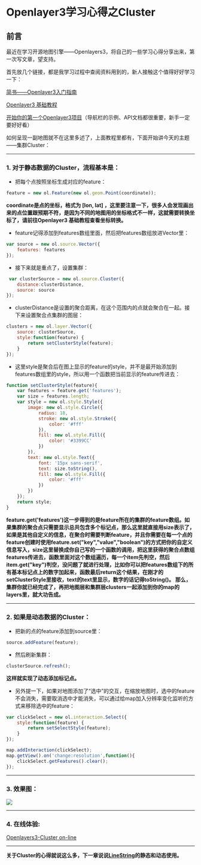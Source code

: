# Openlayer3学习心得之Cluster

## 前言

最近在学习开源地图引擎——Openlayers3，将自己的一些学习心得分享出来，第一次写文章，望支持。

首先放几个链接，都是我学习过程中查阅资料用到的，新人接触这个值得好好学习一下：

[简书——Openlayer3入门指南](https://www.jianshu.com/p/6785e755fa0d)

[Openlayer3 基础教程](http://anzhihun.coding.me/ol3-primer/index.html)

[开始你的第一个Openlayer3项目](http://openlayers.org/en/latest/doc/quickstart.html)（导航栏的示例、API文档都很重要，新手一定要好好看）

如何呈现一副地图就不在这里多述了，上面教程里都有，下面开始讲今天的主题——集群Cluster：

---
### 1. 对于静态数据的Cluster，流程基本是：

- 把每个点按照坐标生成对应的feature：

````javascript
feature = new ol.Feature(new ol.geom.Point(coordinate));
````

**coordinate是点的坐标，格式为 [lon, lat] ，这里要注意一下，很多人会发现画出来的点位置跟预期不符，是因为不同的地图用的坐标格式不一样，这就需要转换坐标了，请前往Openlayer3 基础教程查看坐标转换。**

- feature记得添加到features数组里面，然后把features数组放进Vector里：

````javascript
var source = new ol.source.Vector({
    features: features
});
````

- 接下来就是重点了，设置集群：

````javascript
 var clusterSource = new ol.source.Cluster({
    distance:clusterDistance,
    source: source
});
````

- clusterDistance是设置的聚合距离，在这个范围内的点就会聚合在一起。接下来设置聚合点集群的图层：

````javascript
clusters = new ol.layer.Vector({
    source: clusterSource,
    style:function(feature) {
        return setClusterStyle(feature);
    }
});
````

- 这里style是聚合后在图上显示的feature的style，并不是最开始添加到features数组里的style，所以用一个函数把当前显示的feature传进去：

````javascript
function setClusterStyle(feature){
    var features = feature.get('features');
    var size = features.length;
    var style = new ol.style.Style({
        image: new ol.style.Circle({
            radius: 18,
            stroke: new ol.style.Stroke({
                color: '#fff'
            }),
            fill: new ol.style.Fill({
                color: '#3399CC'
            })
        }),
        text: new ol.style.Text({
            font: '15px sans-serif',
            text: size.toString(),
            fill: new ol.style.Fill({
                color: '#fff'
            })
        })
    });
    return style;
}
````

**feature.get('features')这一步得到的是feature所在的集群的feature数组。如果集群的聚合点只需要显示总共包含多个标记点，那么这里就直接用size表示了，如果是其他自定义的信息，在聚合时需要判断feature，并且你需要在每一个点的feature创建时使用feature.set("key","value","boolean")的方式把你的自定义信息写入，size这里替换成你自己写的一个函数的调用，把这里获得的聚合点数组features传进去，函数里面对这个数组遍历，每一个item先判空，然后item.get("key")判空，没问题了就进行处理，比如你可以把features数组下的所有基本标记点上的数字加起来，函数最后return这个结果，在刚才的setClusterStyle里接收，text的text里显示，数字的话记得toString()。
那么，集群你就已经完成了，再把地图层和集群层clusters一起添加到你的map的layers里，就大功告成。**

---
### 2. 如果是动态数据的Cluster：

- 把新的点的feature添加到source里：

````javascript
source.addFeature(feature);
````

- 然后刷新集群：

````javascript
clusterSource.refresh();
````

**这样就实现了动态添加标记点。**

- 另外提一下，如果对地图添加了“选中”的交互，在缩放地图时，选中的feature不会消失，需要取消选中才能消失，可以通过给map加入分辨率变化监听的方式来移除选中的feature：

````javascript
var clickSelect = new ol.interaction.Select({
    style:function(feature) {
        return setSelectStyle(feature);
    }
});

map.addInteraction(clickSelect);
map.getView().on('change:resolution',function(){
    clickSelect.getFeatures().clear();
});
````

---
### 3. 效果图：

![](https://github.com/universezy/Openlayer3-Cluster/blob/master/image/cluster.png?raw=true)


---
### 4. 在线体验:

[Openlayers3-Cluster on-line](https://universezy.github.io/demo/openlayers3-cluster.html)


---
**关于Cluster的心得就说这么多，下一章说说[LineString](https://universezy.github.io/universezy/dist/index.html#/blog/display?id=Openlayers3LineString)的静态和动态使用。**
